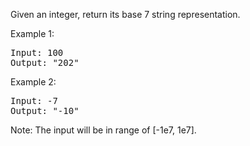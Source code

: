 Given an integer, return its base 7 string representation.

Example 1:
<pre>
Input: 100
Output: "202"
</pre>
Example 2:
<pre>
Input: -7
Output: "-10"
</pre>
Note: The input will be in range of [-1e7, 1e7].
